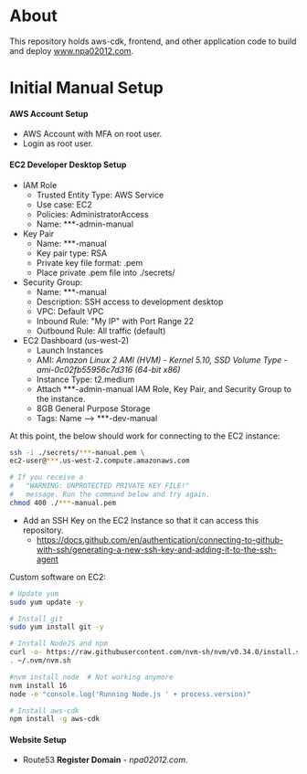 # About

This repository holds aws-cdk, frontend, and other application code to build and deploy www.npa02012.com.

# Initial Manual Setup

#### AWS Account Setup
* AWS Account with MFA on root user.
* Login as root user.

#### EC2 Developer Desktop Setup
* IAM Role
	* Trusted Entity Type: AWS Service
	* Use case: EC2
	* Policies: AdministratorAccess
	* Name: ***-admin-manual
* Key Pair
	* Name: ***-manual
	* Key pair type: RSA
	* Private key file format: .pem
	* Place private .pem file into ./secrets/
* Security Group:
	* Name: ***-manual
	* Description: SSH access to development desktop
	* VPC: Default VPC
	* Inbound Rule: "My IP" with Port Range 22
	* Outbound Rule: All traffic (default)
* EC2 Dashboard (us-west-2)
	* Launch Instances
	* AMI: *Amazon Linux 2 AMI (HVM) - Kernel 5.10, SSD Volume Type - ami-0c02fb55956c7d316 (64-bit x86)*
	* Instance Type: t2.medium
	* Attach ***-admin-manual IAM Role, Key Pair, and Security Group to the instance.
	* 8GB General Purpose Storage
	* Tags: Name --> ***-dev-manual

At this point, the below should work for connecting to the EC2 instance:

```bash
ssh -i ./secrets/***-manual.pem \
ec2-user@***.us-west-2.compute.amazonaws.com

# If you receive a 
#   "WARNING: UNPROTECTED PRIVATE KEY FILE!"
#   message. Run the command below and try again.
chmod 400 ./***-manual.pem
```

* Add an SSH Key on the EC2 Instance so that it can access this repository.
    * https://docs.github.com/en/authentication/connecting-to-github-with-ssh/generating-a-new-ssh-key-and-adding-it-to-the-ssh-agent

Custom software on EC2:  

```bash
# Update yum
sudo yum update -y

# Install git
sudo yum install git -y

# Install NodeJS and npm
curl -o- https://raw.githubusercontent.com/nvm-sh/nvm/v0.34.0/install.sh | bash
. ~/.nvm/nvm.sh

#nvm install node  # Not working anymore
nvm install 16
node -e "console.log('Running Node.js ' + process.version)"

# Install aws-cdk
npm install -g aws-cdk
```

#### Website Setup
* Route53 **Register Domain** - *npa02012.com*.
